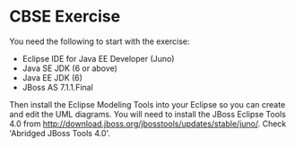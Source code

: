 CBSE Exercise
=============

You need the following to start with the exercise:
- Eclipse IDE for Java EE Developer (Juno)
- Java SE JDK (6 or above)
- Java EE JDK (6)
- JBoss AS 7.1.1.Final

Then install the Eclipse Modeling Tools into your Eclipse so you can create and edit the UML diagrams.
You will need to install the JBoss Eclipse Tools 4.0 from http://download.jboss.org/jbosstools/updates/stable/juno/.
Check 'Abridged JBoss Tools 4.0'.
